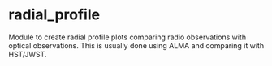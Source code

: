 # radial_profile

Module to create radial profile plots comparing radio observations with optical observations. This is usually done using ALMA and comparing it with HST/JWST.
